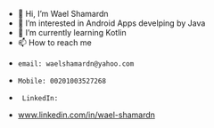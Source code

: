 - 👋 Hi, I’m Wael Shamardn
- 👀 I’m interested in Android Apps develping by Java
- 🌱 I’m currently learning Kotlin
- 📫 How to reach me 
-     email: waelshamardn@yahoo.com 
-     Mobile: 00201003527268
-      LinkedIn: 
-    www.linkedin.com/in/wael-shamardn

<!---
shamardn/shamardn is a ✨ special ✨ repository because its `README.md` (this file) appears on your GitHub profile.
You can click the Preview link to take a look at your changes.
--->
